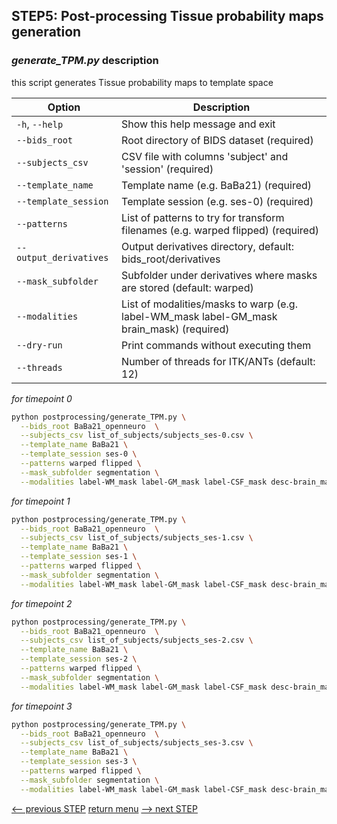 ## STEP5: Post-processing Tissue probability maps generation

### _generate_TPM.py_ description

this script generates Tissue probability maps to template space

| Option                      | Description                                                                               |
|-----------------------------|-------------------------------------------------------------------------------------------|
| `-h`, `--help`              | Show this help message and exit                                                           |
| `--bids_root`               | Root directory of BIDS dataset (required)                                                 |
| `--subjects_csv`            | CSV file with columns 'subject' and 'session' (required)                                  |
| `--template_name`           | Template name (e.g. BaBa21) (required)                                                    |
| `--template_session`        | Template session (e.g. ses-0) (required)                                                  |
| `--patterns`                | List of patterns to try for transform filenames (e.g. warped flipped) (required)          |
| `--output_derivatives`      | Output derivatives directory, default: bids_root/derivatives                              |
| `--mask_subfolder`          | Subfolder under derivatives where masks are stored (default: warped)                      |
| `--modalities`              | List of modalities/masks to warp (e.g. label-WM_mask label-GM_mask brain_mask) (required) |
| `--dry-run`                 | Print commands without executing them                                                     |
| `--threads`                 | Number of threads for ITK/ANTs (default: 12)                                              |

_for timepoint 0_
```bash
python postprocessing/generate_TPM.py \
  --bids_root BaBa21_openneuro  \
  --subjects_csv list_of_subjects/subjects_ses-0.csv \
  --template_name BaBa21 \
  --template_session ses-0 \
  --patterns warped flipped \
  --mask_subfolder segmentation \
  --modalities label-WM_mask label-GM_mask label-CSF_mask desc-brain_mask
```

_for timepoint 1_
```bash
python postprocessing/generate_TPM.py \
  --bids_root BaBa21_openneuro  \
  --subjects_csv list_of_subjects/subjects_ses-1.csv \
  --template_name BaBa21 \
  --template_session ses-1 \
  --patterns warped flipped \
  --mask_subfolder segmentation \
  --modalities label-WM_mask label-GM_mask label-CSF_mask desc-brain_mask
```

_for timepoint 2_
```bash
python postprocessing/generate_TPM.py \
  --bids_root BaBa21_openneuro  \
  --subjects_csv list_of_subjects/subjects_ses-2.csv \
  --template_name BaBa21 \
  --template_session ses-2 \
  --patterns warped flipped \
  --mask_subfolder segmentation \
  --modalities label-WM_mask label-GM_mask label-CSF_mask desc-brain_mask
```

_for timepoint 3_
```bash
python postprocessing/generate_TPM.py \
  --bids_root BaBa21_openneuro  \
  --subjects_csv list_of_subjects/subjects_ses-3.csv \
  --template_name BaBa21 \
  --template_session ses-3 \
  --patterns warped flipped \
  --mask_subfolder segmentation \
  --modalities label-WM_mask label-GM_mask label-CSF_mask desc-brain_mask
```

[<-- previous STEP](template_construction.md) [return menu](../pipeline3D.md) [--> next STEP](../pipeline4D.md)